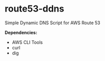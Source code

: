 route53-ddns
============

Simple Dynamic DNS Script for AWS Route 53

**Dependencies:**

* AWS CLI Tools
* curl
* dig
